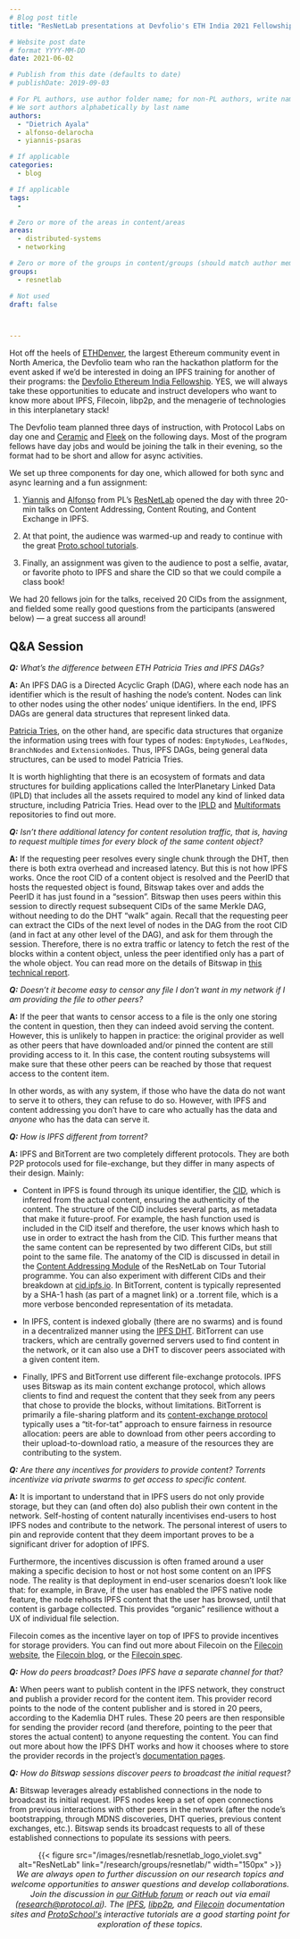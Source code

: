 ```yaml
---
# Blog post title
title: "ResNetLab presentations at Devfolio's ETH India 2021 Fellowship"

# Website post date
# format YYYY-MM-DD
date: 2021-06-02

# Publish from this date (defaults to date)
# publishDate: 2019-09-03

# For PL authors, use author folder name; for non-PL authors, write name as in paper within ""
# We sort authors alphabetically by last name
authors:
  - "Dietrich Ayala"
  - alfonso-delarocha  
  - yiannis-psaras

# If applicable
categories:
  - blog

# If applicable
tags:
  -

# Zero or more of the areas in content/areas
areas:
  - distributed-systems
  - networking

# Zero or more of the groups in content/groups (should match author membership)
groups:
  - resnetlab

# Not used
draft: false



---
```



Hot off the heels of [ETHDenver](https://www.ethdenver.com/), the largest Ethereum community event in North America, the Devfolio team who ran the hackathon platform for the event asked if we’d be interested in doing an IPFS training for another of their programs: the [Devfolio Ethereum India Fellowship](https://eif2.devfolio.co/). YES, we will always take these opportunities to educate and instruct developers who want to know more about IPFS, Filecoin, libp2p, and the menagerie of technologies in this interplanetary stack!

The Devfolio team planned three days of instruction, with Protocol Labs on day one and [Ceramic](https://ceramic.network/) and [Fleek](https://fleek.co/) on the following days. Most of the  program fellows have day jobs and would be joining the talk in their evening, so the format had to be short and allow for async activities.

We set up three components for day one, which allowed for both sync and async learning and a fun assignment:

1.  [Yiannis](/authors/yiannis-psaras/) and [Alfonso](/authors/alfonso-delarocha/) from PL’s [ResNetLab](https://github.com/protocol/ResNetLab) opened the day with three 20-min talks on
Content Addressing, Content Routing, and Content Exchange in IPFS.

2.  At that point, the audience was warmed-up and ready to continue with the great [Proto.school tutorials](https://proto.school/).

3.  Finally, an assignment was given to the audience to post a selfie, avatar, or favorite photo to IPFS and share the CID so that we could compile a class book!

We had 20 fellows join for the talks, received 20 CIDs from the assignment, and fielded some really good questions from the participants (answered below) — a great success all around!

## Q&A Session

***Q:** What’s the difference between ETH Patricia Tries and IPFS DAGs?*

**A:** An IPFS DAG is a Directed Acyclic Graph (DAG), where each node has an identifier which is the result of hashing the node’s content. Nodes can link to other nodes using the other nodes’ unique identifiers. In the end, IPFS DAGs are general data structures that represent linked data.

[Patricia Tries](https://en.wikipedia.org/wiki/Radix_tree), on the other hand, are specific data structures that organize the information using trees with four types of nodes: `EmptyNodes`, `LeafNodes`, `BranchNodes` and `ExtensionNodes`. Thus, IPFS DAGs, being general data structures, can be used to model Patricia Tries.

It is worth highlighting that there is an ecosystem of formats and data structures for building applications called the InterPlanetary Linked Data (IPLD) that includes all the assets required to model any kind of linked data structure, including Patricia Tries. Head over to the [IPLD](https://docs.ipld.io/) and [Multiformats](https://multiformats.io/) repositories to find out more.

***Q:** Isn’t there additional latency for content resolution traffic, that is, having to request multiple times for every block of the same content object?*

**A:** If the requesting peer resolves every single chunk through the DHT, then there is both extra overhead and increased latency. But this is not how IPFS works. Once the root CID of a content object is resolved and the PeerID that hosts the requested object is found, Bitswap takes over and adds the PeerID it has just found in a “session”. Bitswap then uses peers within this session to directly request subsequent CIDs of the same Merkle DAG, without needing to do the DHT “walk” again. Recall that the requesting peer can extract the CIDs of the next level of nodes in the DAG from the root CID (and in fact at any other level of the DAG), and ask for them through the session. Therefore, there is no extra traffic or latency to fetch the rest of the blocks within a content object, unless the peer identified only has a part of the whole object. You can read more on the details of Bitswap in [this technical report](publications/accelerating-content-routing-with-bitswap-a-multi-path-file-transfer-protocol-in-ipfs-and-filecoin/).

***Q:** Doesn’t it become easy to censor any file I don’t want in my network if I am providing the file to other peers?*

**A:** If the peer that wants to censor access to a file is the only one storing the content in question, then they can indeed avoid serving the content. However, this is unlikely to happen in practice: the original provider as well as other peers that have downloaded and/or pinned the content are still providing access to it. In this case, the content routing subsystems will make sure that these other peers can be reached by those that request access to the content item.

In other words, as with any system, if those who have the data do not want to serve it to others, they can refuse to do so. However, with IPFS and content addressing you don’t have to care who actually has the data and _anyone_ who has the data can serve it.

***Q:** How is IPFS different from torrent?*

**A:** IPFS and BitTorrent are two completely different protocols. They are both P2P protocols used for file-exchange, but they differ in many aspects of their design. Mainly:

-   Content in IPFS is found through its unique identifier, the [CID](https://docs.ipfs.io/concepts/content-addressing/#identifier-formats), which is inferred from the actual content, ensuring the authenticity of the content. The structure of the CID includes several parts, as metadata that make it future-proof. For example, the hash function used is included in the CID itself and therefore, the user knows which hash to use in order to extract the hash from the CID. This further means that the same content can be represented by two different CIDs, but still point to the same file. The anatomy of the CID is discussed in detail in the [Content Addressing Module](/tutorials/resnetlab-on-tour/content-addressing/) of the ResNetLab on Tour Tutorial programme. You can also experiment with different CIDs and their breakdown at [cid.ipfs.io](https://cid.ipfs.io). In BitTorrent, content is typically represented by a SHA-1 hash (as part of a magnet link) or a .torrent file, which is a more verbose benconded representation of its metadata.

-  In IPFS, content is indexed globally (there are no swarms) and is found in a decentralized manner using the [IPFS DHT](https://docs.ipfs.io/concepts/dht/#kademlia). BitTorrent can use trackers, which are centrally governed servers used to find content in the network, or it can also use a DHT to discover peers associated with a given content item.

-   Finally, IPFS and BitTorrent use different file-exchange protocols. IPFS uses Bitswap as its main content exchange protocol, which allows clients to find and request the content that they seek from any peers that chose to provide the blocks, without limitations. BitTorrent is primarily a file-sharing platform and its [content-exchange protocol](https://www.bittorrent.org/beps/bep_0003.html) typically uses a “tit-for-tat” approach to ensure fairness in resource allocation: peers are able to download from other peers according to their upload-to-download ratio, a measure of the resources they are contributing to the system.

***Q:** Are there any incentives for providers to provide content? Torrents incentivize via private swarms to get access to specific content.*

**A:** It is important to understand that in IPFS users do not only provide storage, but they can (and often do) also publish their own content in the network. Self-hosting of content naturally incentivises end-users to host IPFS nodes and contribute to the network. The personal interest of users to pin and reprovide content that they deem important proves to be a significant driver for adoption of IPFS.

Furthermore, the incentives discussion is often framed around a user making a specific decision to host or not host some content on an IPFS node. The reality is that deployment in end-user scenarios doesn’t look like that: for example, in Brave, if the user has enabled the IPFS native node feature, the node rehosts IPFS content that the user has browsed, until that content is garbage collected. This provides “organic” resilience without a UX of individual file selection.

Filecoin comes as the incentive layer on top of IPFS to provide incentives for storage providers. You can find out more about Filecoin on the [Filecoin website](https://filecoin.io), the [Filecoin blog](https://filecoin.io/blog), or the [Filecoin spec](https://spec.filecoin.io/).

***Q:** How do peers broadcast? Does IPFS have a separate channel for that?*

**A:** When peers want to publish content in the IPFS network, they construct and publish a provider record for the content item. This provider record points to the node of the content publisher and is stored in 20 peers, according to the Kademlia DHT rules. These 20 peers are then responsible for sending the provider record (and therefore, pointing to the peer that stores the actual content) to anyone requesting the content. You can find out more about how the IPFS DHT works and how it chooses where to store the provider records in the project’s [documentation pages](https://docs.ipfs.io/concepts/dht/#kademlia).

***Q:** How do Bitswap sessions discover peers to broadcast the initial request?*

**A:** Bitswap leverages already established connections in the node to broadcast its initial request. IPFS nodes keep a set of open connections from previous interactions with other peers in the network (after the node’s bootstrapping, through MDNS discoveries, DHT queries, previous content exchanges, etc.). Bitswap sends its broadcast requests to all of these established connections to populate its sessions with peers.

<center>{{< figure src="/images/resnetlab/resnetlab_logo_violet.svg" alt="ResNetLab" link="/research/groups/resnetlab/" width="150px" >}}</center>

<center style=font-size:11pt><i> We are always open to further discussion on our research topics and welcome opportunities to answer questions and develop collaborations. Join the discussion in <a href="https://github.com/protocol/ResNetLab/discussions">our GitHub forum</a> or reach out via email (<a href="mailto:research@protocol.ai">research@protocol.ai</a>). The <a href="https://docs.ipfs.io">IPFS</a>, <a href="https://docs.libp2p.io">libp2p</a>, and <a href="https://docs.filecoin.io">Filecoin</a> documentation sites and <a href="https://proto.school"> ProtoSchool's</a> interactive tutorials are a good starting point for exploration of these topics.</i></center>
